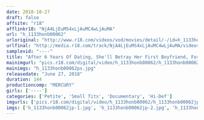 ```yaml
---
date: 2018-10-27
draft: false
affsite: "r18"
afflinkr18: "NjA4LjEuMS4xLjAuMC4wLjAuMA"
url: "h_1133honb00062"
urloriginal: "http://www.r18.com/videos/vod/movies/detail/-/id=h_1133honb00062"
urlfinal: "http://media.r18.com/track/NjA4LjEuMS4xLjAuMC4wLjAuMA/videos/vod/movies/detail/-/id=h_1133honb00062"
samplevid: "----"
title: "After 6 Years Of Dating, She'll Betray Her First Boyfriend, For The First Time Sanae"
mainimgurl: "pics.r18.com/digital/video/h_1133honb00062/h_1133honb00062ps.jpg"
mainimgs: "h_1133honb00062ps.jpg"
releasedate: "June 27, 2018"
duration: 144
productioncomp: "MERCURY"
girls: ['----']
categories: ['Petite', 'Small Tits', 'Documentary', 'Hi-Def']
imgurls: ['pics.r18.com/digital/video/h_1133honb00062/h_1133honb00062jp-1.jpg', 'pics.r18.com/digital/video/h_1133honb00062/h_1133honb00062jp-2.jpg', 'pics.r18.com/digital/video/h_1133honb00062/h_1133honb00062jp-3.jpg', 'pics.r18.com/digital/video/h_1133honb00062/h_1133honb00062jp-4.jpg', 'pics.r18.com/digital/video/h_1133honb00062/h_1133honb00062jp-5.jpg', 'pics.r18.com/digital/video/h_1133honb00062/h_1133honb00062jp-6.jpg', 'pics.r18.com/digital/video/h_1133honb00062/h_1133honb00062jp-7.jpg', 'pics.r18.com/digital/video/h_1133honb00062/h_1133honb00062jp-8.jpg', 'pics.r18.com/digital/video/h_1133honb00062/h_1133honb00062jp-9.jpg', 'pics.r18.com/digital/video/h_1133honb00062/h_1133honb00062jp-10.jpg', 'pics.r18.com/digital/video/h_1133honb00062/h_1133honb00062jp-11.jpg', 'pics.r18.com/digital/video/h_1133honb00062/h_1133honb00062jp-12.jpg', 'pics.r18.com/digital/video/h_1133honb00062/h_1133honb00062jp-13.jpg', 'pics.r18.com/digital/video/h_1133honb00062/h_1133honb00062jp-14.jpg', 'pics.r18.com/digital/video/h_1133honb00062/h_1133honb00062jp-15.jpg', 'pics.r18.com/digital/video/h_1133honb00062/h_1133honb00062jp-16.jpg', 'pics.r18.com/digital/video/h_1133honb00062/h_1133honb00062jp-17.jpg', 'pics.r18.com/digital/video/h_1133honb00062/h_1133honb00062jp-18.jpg', 'pics.r18.com/digital/video/h_1133honb00062/h_1133honb00062jp-19.jpg', 'pics.r18.com/digital/video/h_1133honb00062/h_1133honb00062jp-20.jpg']
imgs: ['h_1133honb00062jp-1.jpg', 'h_1133honb00062jp-2.jpg', 'h_1133honb00062jp-3.jpg', 'h_1133honb00062jp-4.jpg', 'h_1133honb00062jp-5.jpg', 'h_1133honb00062jp-6.jpg', 'h_1133honb00062jp-7.jpg', 'h_1133honb00062jp-8.jpg', 'h_1133honb00062jp-9.jpg', 'h_1133honb00062jp-10.jpg', 'h_1133honb00062jp-11.jpg', 'h_1133honb00062jp-12.jpg', 'h_1133honb00062jp-13.jpg', 'h_1133honb00062jp-14.jpg', 'h_1133honb00062jp-15.jpg', 'h_1133honb00062jp-16.jpg', 'h_1133honb00062jp-17.jpg', 'h_1133honb00062jp-18.jpg', 'h_1133honb00062jp-19.jpg', 'h_1133honb00062jp-20.jpg']
---
```

